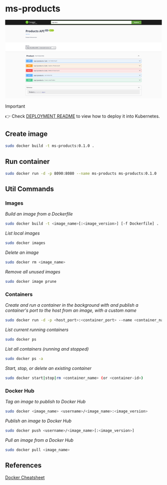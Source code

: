 # ms-products

![Swagger](./docs/img/swagger.png)

> [!IMPORTANT]
> 👉 Check [DEPLOYMENT README](./docs/yaml) to view how to deploy it into Kubernetes.

## Create image

```sh
sudo docker build -t ms-products:0.1.0 .
```

## Run container

```sh
sudo docker run -d -p 8090:8080 --name ms-products ms-products:0.1.0
```

## Util Commands

### Images

*Build an image from a Dockerfile*

```sh
sudo docker build -t <image_name>[:<image_version>] [-f Dockerfile] .
```

*List local images*

```sh
sudo docker images
```

*Delete an image*

```sh
sudo docker rm <image_name>
```

*Remove all unused images*

```sh
sudo docker image prune
```

### Containers

*Create and run a container in the background with and publish a container's port to the host from an image, with a custom name*

```sh
sudo docker run -d -p <host_port>:<container_port> --name <container_name> <image_name>[:<image_version>]
```

*List current running containers*

```sh
sudo docker ps
```

*List all containers (running and stopped)*

```sh
sudo docker ps -a
```

*Start, stop, or delete an existing container*

```sh
sudo docker start|stop|rm <container_name> (or <container-id>)
```

### Docker Hub

*Tag an image to publish to Docker Hub*

```sh
sudo docker <image_name> <username>/<image_name>:<image_version>
```

*Publish an image to Docker Hub*

```sh
sudo docker push <username>/<image_name>[:<image_version>]
```

*Pull an image from a Docker Hub*

```sh
sudo docker pull <image_name>
```

## References

[Docker Cheatsheet](https://docs.docker.com/get-started/docker_cheatsheet.pdf)
